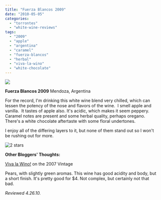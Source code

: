 ```yaml
---
title: "Fuerza Blancos 2009"
date: "2010-05-05"
categories:
  - "torrontes"
  - "white-wine-reviews"
tags:
  - "2009"
  - "apple"
  - "argentina"
  - "caramel"
  - "fuerza-blancos"
  - "herbal"
  - "viva-la-wino"
  - "white-chocolate"
---
```


![](http://www.rebeccagomezfarrell.com/gourmez/photos/fuerzablancos.jpg)

**Fuerza Blancos 2009** Mendoza, Argentina

For the record, I'm drinking this white wine blend very chilled, which can lessen the potency of the nose and flavors of the wine.  I smell apple and vanilla.  It tastes of apple also. It's acidic, which makes it seem peppery. Caramel notes are present and some herbal quality, perhaps oregano. There's a white chocolate aftertaste with some floral undertones.

I enjoy all of the differing layers to it, but none of them stand out so I won't be rushing out for more.




<div class="caption">

![2 stars](http://s3.amazonaws.com/thegourmez-wpmedia/2009/02/rating_chicken11.gif "rating_chicken11")</div>
  **Other Bloggers' Thoughts:**

[Viva la Wino!](http://www.vivalawino.com/2009/02/2007-fuerza-blancos.html) on the 2007 Vintage

Pears, with slightly green aromas. This wine has good acidity and body, but a short finish. It's pretty good for $4. Not complex, but certainly not that bad.

_Reviewed 4.26.10._
